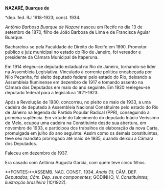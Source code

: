 **NAZARÉ, Buarque de**

\*dep. fed. RJ 1918-1923; const. 1934.

*Antônio Barbosa Buarque de Nazaré* nasceu em Recife no dia 13 de
setembro de 1870, filho de João Barbosa de Lima e de Francisca Aguiar
Buarque.

Bacharelou-se pela Faculdade de Direito do Recife em 1890. Promotor
público e juiz municipal no estado do Rio de Janeiro, foi vereador e
presidente da Câmara Municipal de Itaperuna.

Em 1914 elegeu-se deputado estadual no Rio de Janeiro, tornando-se líder
na Assembleia Legislativa. Vinculado à corrente política encabeçada por
Nilo Peçanha, foi eleito deputado federal pelo estado do Rio, deixando a
Assembleia fluminense em dezembro de 1917 e tomando assento na Câmara
dos Deputados em maio do ano seguinte. Em 1920 reelegeu-se deputado
federal para a legislatura 1921-1923.

Após a Revolução de 1930, concorreu, no pleito de maio de 1933, a uma
cadeira de deputado à Assembleia Nacional Constituinte pelo estado do
Rio de Janeiro na legenda do Partido Popular Radical (PPR), conseguindo
a primeira suplência. Em virtude do falecimento do deputado Inácio
Veríssimo de Melo, ocupou uma cadeira na Constituinte desde sua
abertura, em novembro de 1933, e participou dos trabalhos de elaboração
da nova Carta, promulgada em julho do ano seguinte. Assim como os demais
constituintes, teve seu mandato prorrogado até maio de 1935, quando
deixou a Câmara dos Deputados.

Faleceu em dezembro de 1937.

Era casado com Antônia Augusta Garcia, com quem teve cinco filhos.

**FONTES:**ASSEMB. NAC. CONST. 1934. *Anais* (1); CÂM. DEP. *Deputados*;
*Câm. Dep. seus componentes*; GODINHO, V. *Constituintes*; *Ilustração
brasileira* (10/1922).
